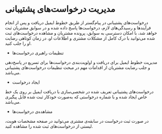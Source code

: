 # مدیریت درخواست‌های پشتیبانی 


درخواست‌های پشتیبانی در پیام‌گستر از طریق خطوط ایمیل دریافت و پس از انجام فرآیندها و رسیدگی‌های لازم، درخواست‌ها پاسخ داده شده و در سوابق مشتریان ثبت خواهد شد، با امکان دسترسی به سوابق، پرونده مشتریان و مشاهده درخواست‌های ثبت شده می‌توانید با درک کامل از مشکلات مشتری و اطلاعات او، در زمان کوتاهی رضایت او را جلب کنید.



-  تنظیمات راهبری درخواست‌ها


مدیریت خطوط ایمیل برای دریافت و اولویت‌بندی درخواست‌ها برای تسریع در پاسخ‌دهی و جلب رضایت مشتریان از اقدامات مهم در مبحث تنظیمات درخواست‌های پشتیبانی می‌باشد.



-  ایجاد درخواست


درخواست‌های پشتیبانی تعریف شده در شخصی‌سازی با دریافت ایمیل بر روی یک خط خاص ایجاد شده و با شماره‌ درخواستی که به‌صورت خودکار ثبت شده قابل‌ پیگیری می‌باشد.



-  مشاهده‌ی درخواست‌ها


در صورت ثبت درخواست در سابقه‌ی مشتری می‌توانید در صفحه مشخصات هویت، لیستی از درخواست‌های ثبت شده را مشاهده کنید.
